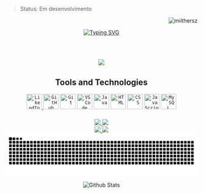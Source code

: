 > Status: Em desenvolvimento

<p align="right"> <img src="https://komarev.com/ghpvc/?username=miithersz&label=Profile%20views&color=0e75b6&style=flat" alt="miithersz" /> </p>

<div align="center">
        <a href="https://git.io/typing-svg">
                <img src="https://readme-typing-svg.herokuapp.com?font=Fira+Code&size=40&duration=2000&pause=1000&color=9B19F7&center=true&vCenter=true&width=1000&lines=Hi%2C+I'm+Gusta+%3Ap;System+Analysis+and+Development+student;Brazilian+Developer;Cat+Lover+%3A3;Animes+%26+Games+%26+Alanzoka+%3C3" alt="Typing SVG" />
        </a>
</div>

<br><br>

<div align="center">
        <a href="https://github.com/miithersz">
                <img height="auto" src="https://readme-jokes.vercel.app/api?theme=dracula"/>
        </a>
</div>

<!-- Badges
github.com/MiiTHeRsZ/ColoredBadges
shields.io
-->

<!-- Icons
devicon.dev
www.vectorlogo.zone
skillicons.dev
-->

<h2 align="center">Tools and Technologies</h2>

<p align="center">
        <a href="https://www.linkedin.com/in/gustavomiithleme/" target="_blank">
                <code><img title="LikendIn" src="https://cdn.jsdelivr.net/gh/devicons/devicon/icons/linkedin/linkedin-original.svg" width=40 height=40 /></code>
        </a>
        <code><img title="GitHub" src="https://cdn.jsdelivr.net/gh/devicons/devicon/icons/github/github-original.svg" width=40 height=40 /></code>
        <code><img title="Git" src="https://cdn.jsdelivr.net/gh/devicons/devicon/icons/git/git-original.svg" width=40 height=40 /></code>
        <code><img title="VSCode" src="https://cdn.jsdelivr.net/gh/devicons/devicon/icons/vscode/vscode-original.svg" width=40 height=40 /></code>
        <code><img title="Java" src="https://cdn.jsdelivr.net/gh/devicons/devicon/icons/java/java-original.svg" width=40 height=40></code>
        <code><img title="HTML" src="https://cdn.jsdelivr.net/gh/devicons/devicon/icons/html5/html5-original.svg" width=40 height=40 /></code>
        <code><img title="CSS" src="https://cdn.jsdelivr.net/gh/devicons/devicon/icons/css3/css3-original.svg" width=40 height=40 /></code>
        <code><img title="JavaScript" src="https://cdn.jsdelivr.net/gh/devicons/devicon/icons/javascript/javascript-original.svg" width=40 height=40 /></code>
        <code><img title="MySQL" src="https://cdn.jsdelivr.net/gh/devicons/devicon/icons/mysql/mysql-original.svg" width=40 height=40 /></code>
</p>



###

<!--
<div align="center">
<a href="https://github.com/miithersz">
<img height="auto" src=""/>
<img height="auto" src=""/>
</a>
</div>
-->

<div align="center">
        <a href="https://github.com/miithersz">
                <img height="180em" src="https://github-readme-stats.vercel.app/api?username=miithersz&include_all_commits=true&count_private=true&show_icons=true&theme=radical"/>
                <img height="180em" src="https://github-readme-stats.vercel.app/api/top-langs/?username=miithersz&layout=compact&theme=radical"/>
        </a>
</div>

<div align="center">
        <a href="https://github.com/miithersz">
                <img height="auto" src="https://streak-stats.demolab.com?user=miithersz&theme=radical"/>
                <img height="auto" src="https://streak-stats.demolab.com?user=miithersz&theme=dracula&mode=weekly"/>
        </a>
</div>

<!--
# Repos

<div align="center">
        <a href="https://github.com/miithersz">
                <img height="auto" src="https://github-readme-stats.vercel.app/api/pin/?username=miithersz&repo=Projeto-Integrador---Jogo-RPG&show_owner=true&theme=radical"/>
                <img height="auto" src="https://github-readme-stats.vercel.app/api/pin/?username=miithersz&repo=Projeto-Integrador---Jogo-RPG&show_owner=true&theme=dracula"/>
        </a>
</div>
-->

<div align="center">
        <a href="https://github.com/miithersz">
<!--                 <picture>
                        <source media="(prefers-color-scheme: light)" srcset="https://github.com/miithersz/miithersz/blob/output/github-contribution-grid-snake.svg">
                        <img alt="github-snake" src="https://github.com/miithersz/miithersz/blob/output/github-contribution-grid-snake-dark.svg">
                </picture> -->
                <img height="auto" src="https://github.com/miithersz/miithersz/blob/output/github-contribution-grid-snake.svg"/>
        </a>
</div>

<p align="center">
        <img src="https://raw.githubusercontent.com/mayhemantt/mayhemantt/Update/svg/Bottom.svg" alt="Github Stats" />
</p>
